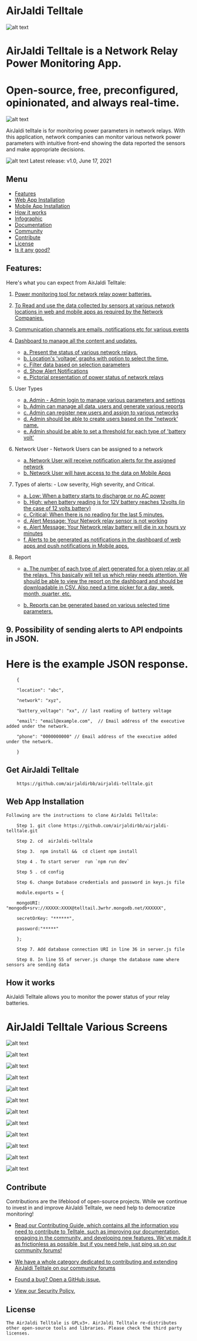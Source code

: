 # AirJaldi Telltale

![alt text](https://res.cloudinary.com/caremsservices/image/upload/v1623924598/airjaldi/github/blob/Page-1-Image-1.jpg "Banner1")

# AirJaldi Telltale is a Network Relay Power Monitoring App. 

# Open-source, free, preconfigured, opinionated, and always real-time.

 ![alt text](https://res.cloudinary.com/caremsservices/image/upload/v1623924598/airjaldi/github/blob/Page-1-Image-2.jpg "Banner1")

 AirJaldi telltale is for monitoring power parameters in network relays. With this application, network companies can monitor various network power parameters with intuitive front-end showing the data reported the sensors and make appropriate decisions. 


  ![alt text](https://res.cloudinary.com/caremsservices/image/upload/v1623924599/airjaldi/github/blob/Page-2-Image-3.jpgv=4&s=200 "Home Page")
  Latest release: v1.0, June 17, 2021 

  ## Menu
   - [Features](#)
   - [Web App Installation](#) 
   - [Mobile App Installation](#) 
   - [How it works](#) 
   - [Infographic](#) 
   - [Documentation](#) 
   - [Community](#) 
   - [Contribute](#) 
   - [License](#) 
   - [Is it any good?](#) 

## Features:

Here's what you can expect from AirJaldi Telltale: 
1. [Power monitoring tool for network relay power batteries. ](#)
2. [To Read and use the data collected by sensors at various network locations in web and mobile apps as required by the Network Companies.](#)
3. [Communication channels are emails, notifications etc for various events](#)
4. [Dashboard to manage all the content and updates.](#)
    
    - [a. Present the status of various network relays.](#)
    - [b. Location's 'voltage' graphs with option to select the time. ](#)
    - [c. Filter data based on selection parameters ](#)
    - [d. Show Alert Notifications ](#)
    - [e. Pictorial presentation of power status of network relays](#)

5. User Types

    - [a. Admin - Admin login to manage various parameters and settings ](#)
    - [b. Admin can manage all data, users and generate various reports ](#)
    - [c. Admin can register new users and assign to various networks  ](#)
    - [d. Admin should be able to create users based on the "network' name. ](#)
    - [e. Admin should be able to set a threshold for each type of 'battery volt'](#)

6. Network User - Network Users can be assigned to a network 
    - [a. Network User will receive notification alerts for the assigned network ](#)
    - [b. Network User will have access to the data on Mobile Apps](#)

7. Types of alerts: - Low severity, High severity, and Critical.
    - [a. Low: When a battery starts to discharge or no AC power ](#)
    - [b. High: when battery reading is for 12V battery reaches 12volts (in the case of 12 volts battery) ](#) 
    - [c. Critical: When there is no reading for the last 5 minutes. ](#)
    - [d. Alert Message: Your Network relay sensor is not working ](#)
    - [e. Alert Message: Your Network relay battery will die in xx hours yy minutes](#)
    - [f. Alerts to be generated as notifications in the dashboard of web apps and push notifications in Mobile apps.](#)

8. Report
    - [a. The number of each type of alert generated for a given relay or all the relays. This basically will tell us which relay needs attention. We should be able to view the report on the dashboard and should be downloadable in CSV. Also need a time picker for a day, week, month, quarter, etc.](#)

    - [b. Reports can be generated based on various selected time parameters.](#)



## 9. Possibility of sending alerts to API endpoints in JSON.

# Here is the example JSON response.

        { 

        "location": "abc", 

        "network": "xyz", 

        "battery_voltage": "xx", // last reading of battery voltage 

        "email": "email@example.com",  // Email address of the executive added under the network. 

        "phone": "0000000000" // Email address of the executive added under the network. 

        } 


## Get AirJaldi Telltale 

        https://github.com/airjaldirbb/airjaldi-telltale.git

## Web App Installation 

    Following are the instructions to clone AirJaldi Telltale: 

        Step 1. git clone https://github.com/airjaldirbb/airjaldi-telltale.git 

        Step 2. cd  airJaldi-telltale 

        Step 3.  npm install &&  cd client npm install 

        Step 4 . To start server  run `npm run dev` 

        Step 5 . cd config   

        Step 6. change Database credentials and password in keys.js file 

        module.exports = { 

        mongoURI: "mongodb+srv://XXXXX:XXXX@telltail.3wrhr.mongodb.net/XXXXXX", 

        secretOrKey: "******", 

        password:"*****" 

        }; 
        
        Step 7. Add database connection URI in line 36 in server.js file
        
        Step 8. In line 55 of server.js change the database name where sensors are sending data


## How it works

AirJaldi Telltale allows you to monitor the power status of your relay batteries. 

# AirJaldi Telltale Various Screens 

  ![alt text](https://res.cloudinary.com/caremsservices/image/upload/v1623924599/airjaldi/github/blob/Page-5-Image-4.jpg "dahboard")

![alt text](https://res.cloudinary.com/caremsservices/image/upload/v1623924600/airjaldi/github/blob/Page-6-Image-5.jpg "users")

![alt text](https://res.cloudinary.com/caremsservices/image/upload/v1623924600/airjaldi/github/blob/Page-6-Image-6.jpg "user assigned")

![alt text](https://res.cloudinary.com/caremsservices/image/upload/v1623924600/airjaldi/github/blob/Page-7-Image-7.jpg "Notification and alearts")

![alt text](https://res.cloudinary.com/caremsservices/image/upload/v1623924602/airjaldi/github/blob/Page-7-Image-8.jpg "Add Relay")

![alt text](https://res.cloudinary.com/caremsservices/image/upload/v1623924602/airjaldi/github/blob/Page-8-Image-9.jpg "Status")

![alt text](https://res.cloudinary.com/caremsservices/image/upload/v1623924600/airjaldi/github/blob/Page-8-Image-10.jpg "Activities Log")

![alt text](https://res.cloudinary.com/caremsservices/image/upload/v1623924600/airjaldi/github/blob/Page-9-Image-11.jpg "Download Report")


![alt text](https://res.cloudinary.com/caremsservices/image/upload/v1623924601/airjaldi/github/blob/Page-9-Image-12.jpg "user management")

![alt text](https://res.cloudinary.com/caremsservices/image/upload/v1623924602/airjaldi/github/blob/Page-10-Image-13.jpg "Add Network")


![alt text](https://res.cloudinary.com/caremsservices/image/upload/v1623924602/airjaldi/github/blob/Page-10-Image-14.jpg "Map")

![alt text](https://res.cloudinary.com/caremsservices/image/upload/v1623924603/airjaldi/github/blob/Page-11-Image-15.jpg "Alerts")


## Contribute

Contributions are the lifeblood of open-source projects. While we continue to invest in and improve AirJaldi Telltale, we need help to democratize monitoring! 

- [Read our Contributing Guide, which contains all the information you need to contribute to Telltale, such as improving our documentation, engaging in the community, and developing new features. We've made it as frictionless as possible, but if you need help, just ping us on our community forums! ](#)

- [We have a whole category dedicated to contributing and extending AirJaldi Telltale on our community forums ]()

- [Found a bug? Open a GitHub issue. ](#)

- [View our Security Policy. ](#)

## License

    The AirJaldi Telltale is GPLv3+. AirJaldi Telltale re-distributes other open-source tools and libraries. Please check the third party licenses. 
